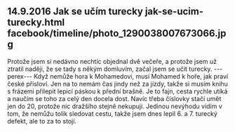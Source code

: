 14.9.2016
Jak se učím turecky
jak-se-ucim-turecky.html
facebook/timeline/photo_1290038007673066.jpg
--------------

Protože jsem si nedávno nechtíc objednal dvě večeře, a protože jsem už ztratil naději, že se tady s někým domluvím, začal jsem se učit turecky.
---perex---
Když nemůže hora k Mohamedovi, musí Mohamed k hoře, jak praví české přísloví. Jen na to nemám čas jindy než za jízdy, takže si musím knihu s frázemi přilepit lepicí páskou k přední brašně. Je to fajn, cesta rychle utíká a naučím se toho za celý den docela dost. Navíc třeba číslovky stačí umět jen do 20, protože nic dražšího stejně nekupuji. Jedinou nevýhodu vidím v tom, že nemůžu tolik sledovat cestu, takže jsem dnes lepil 6. a 7. turecký defekt, ale to za to stojí.
